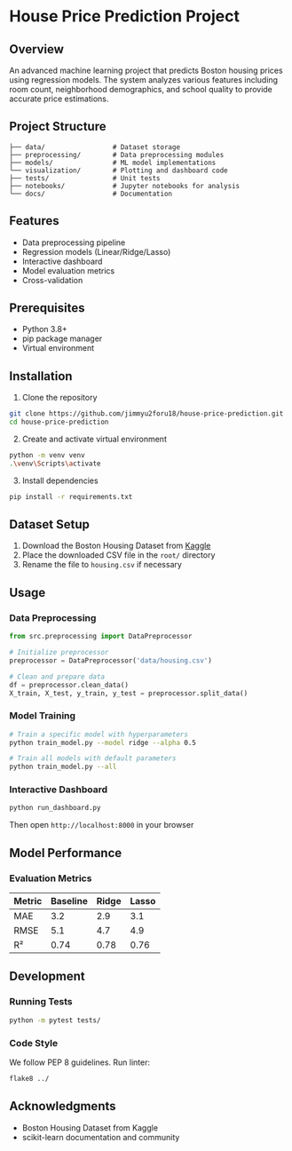 # House Price Prediction Project

## Overview
An advanced machine learning project that predicts Boston housing prices using regression models. 
The system analyzes various features including room count, neighborhood demographics, 
and school quality to provide accurate price estimations.

## Project Structure
```
├── data/                 # Dataset storage
├── preprocessing/        # Data preprocessing modules
├── models/               # ML model implementations
└── visualization/        # Plotting and dashboard code
├── tests/                # Unit tests
├── notebooks/            # Jupyter notebooks for analysis
└── docs/                 # Documentation
```

## Features
- Data preprocessing pipeline
- Regression models (Linear/Ridge/Lasso)
- Interactive dashboard
- Model evaluation metrics
- Cross-validation

## Prerequisites
- Python 3.8+
- pip package manager
- Virtual environment

## Installation
1. Clone the repository
```bash
git clone https://github.com/jimmyu2foru18/house-price-prediction.git
cd house-price-prediction
```

2. Create and activate virtual environment
```bash
python -m venv venv
.\venv\Scripts\activate
```

3. Install dependencies
```bash
pip install -r requirements.txt
```

## Dataset Setup
1. Download the Boston Housing Dataset from [Kaggle](https://www.kaggle.com/datasets/schirmerchad/bostonhoustingmlnd)
2. Place the downloaded CSV file in the `root/` directory
3. Rename the file to `housing.csv` if necessary

## Usage
### Data Preprocessing
```python
from src.preprocessing import DataPreprocessor

# Initialize preprocessor
preprocessor = DataPreprocessor('data/housing.csv')

# Clean and prepare data
df = preprocessor.clean_data()
X_train, X_test, y_train, y_test = preprocessor.split_data()
```

### Model Training
```bash
# Train a specific model with hyperparameters
python train_model.py --model ridge --alpha 0.5

# Train all models with default parameters
python train_model.py --all
```

### Interactive Dashboard
```bash
python run_dashboard.py
```
Then open `http://localhost:8000` in your browser

## Model Performance
### Evaluation Metrics
| Metric | Baseline | Ridge | Lasso |
|--------|----------|-------|-------|
| MAE    | 3.2      | 2.9   | 3.1   |
| RMSE   | 5.1      | 4.7   | 4.9   |
| R²     | 0.74     | 0.78  | 0.76  |

## Development
### Running Tests
```bash
python -m pytest tests/
```

### Code Style
We follow PEP 8 guidelines. Run linter:
```bash
flake8 ../
```

## Acknowledgments
- Boston Housing Dataset from Kaggle
- scikit-learn documentation and community